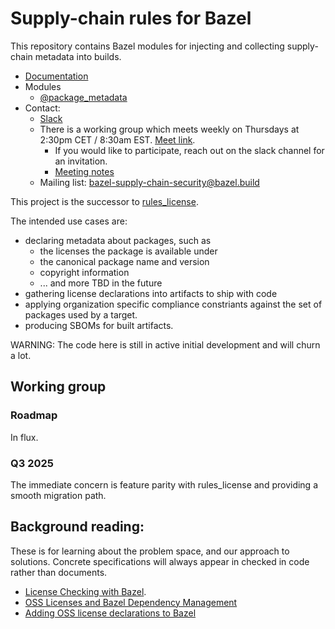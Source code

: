 # Supply-chain rules for Bazel

This repository contains Bazel modules for injecting and collecting supply-chain metadata into builds.

  - [Documentation](./docs)
  - Modules
    - [@package_metadata](./metadata)
  - Contact:
    - [Slack](https://bazelbuild.slack.com/archives/C04AZC3E729)
    - There is a working group which meets weekly on Thursdays at 2:30pm CET / 8:30am EST. [Meet link](https://meet.google.com/qop-eyei-cfh).
      - If you would like to participate, reach out on the slack channel for an invitation.
      - [Meeting notes](https://docs.google.com/document/d/1WhScaOLERet4Fxi4fa2Lpke2MgJZGvEE4EXeq6yb0LU)
    - Mailing list: [bazel-supply-chain-security@bazel.build](https://groups.google.com/a/bazel.build/g/bazel-supply-chain-security)


This project is the successor to [rules_license](https://github.com/bazelbuild/rules_license).

The intended use cases are:
- declaring metadata about packages, such as
  - the licenses the package is available under
  - the canonical package name and version
  - copyright information
  - ... and more TBD in the future
- gathering license declarations into artifacts to ship with code
- applying organization specific compliance constriants against the
  set of packages used by a target.
- producing SBOMs for built artifacts.

WARNING: The code here is still in active initial development and will churn a lot.

## Working group

### Roadmap

In flux.

### Q3 2025

The immediate concern is feature parity with rules_license and providing a smooth migration path.

## Background reading:


These is for learning about the problem space, and our approach to solutions. Concrete specifications will always appear in checked in code rather than documents.
- [License Checking with Bazel](https://docs.google.com/document/d/1uwBuhAoBNrw8tmFs-NxlssI6VRolidGYdYqagLqHWt8/edit#).
- [OSS Licenses and Bazel Dependency Management](https://docs.google.com/document/d/1oY53dQ0pOPEbEvIvQ3TvHcFKClkimlF9AtN89EPiVJU/edit#)
- [Adding OSS license declarations to Bazel](https://docs.google.com/document/d/1XszGbpMYNHk_FGRxKJ9IXW10KxMPdQpF5wWbZFpA4C8/edit#heading=h.5mcn15i0e1ch)
